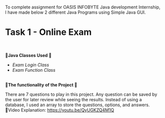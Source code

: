 To complete assignment for OASIS INFOBYTE Java development Internship, I have made below 2 different Java Programs using Simple Java GUI. 

<h1>Task 1 - Online Exam </h1><br> 
 
<b>&#127793;Java Classes Used &#127793;</b>
<br><i>
<ul>
<li>Exam Login Class</li> 
<li>Exam Function Class</li>
</i></ul>
<br>  
<b>&#127797;The functionality of the Project &#127797;</b><br>

There are 7 questions to play in this project. Any question can be saved by the user for later review while seeing the results.
Instead of using a database, I used an array to store the questions, options, and answers. <br>
&#128206;Video Explanation: https://youtu.be/QyUGKZQ4M1Q

 
